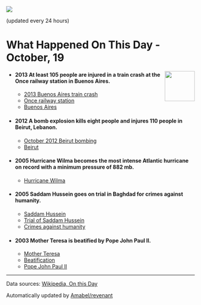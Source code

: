 <img src="https://img.shields.io/badge/last%20updated%20at-2020--10--19%2000%3A13%20(UTC)-brightgreen?style=for-the-badge">

(updated every 24 hours)

# What Happened On This Day - October, 19

<img align="right" src="https://user-images.githubusercontent.com/12688422/87848414-3e9d0800-c91b-11ea-84df-7ebcb2c52b8d.png" width="80px">

- #### 2013 At least 105 people are injured in a train crash at the Once railway station in Buenos Aires.

  - [2013 Buenos Aires train crash](https://wikipedia.org/wiki/2013_Buenos_Aires_train_crash)
  - [Once railway station](https://wikipedia.org/wiki/Once_railway_station)
  - [Buenos Aires](https://wikipedia.org/wiki/Buenos_Aires)

- #### 2012 A bomb explosion kills eight people and injures 110 people in Beirut, Lebanon.

  - [October 2012 Beirut bombing](https://wikipedia.org/wiki/October_2012_Beirut_bombing)
  - [Beirut](https://wikipedia.org/wiki/Beirut)

- #### 2005 Hurricane Wilma becomes the most intense Atlantic hurricane on record with a minimum pressure of 882 mb.

  - [Hurricane Wilma](https://wikipedia.org/wiki/Hurricane_Wilma)

- #### 2005 Saddam Hussein goes on trial in Baghdad for crimes against humanity.

  - [Saddam Hussein](https://wikipedia.org/wiki/Saddam_Hussein)
  - [Trial of Saddam Hussein](https://wikipedia.org/wiki/Trial_of_Saddam_Hussein)
  - [Crimes against humanity](https://wikipedia.org/wiki/Crimes_against_humanity)

- #### 2003 Mother Teresa is beatified by Pope John Paul II.

  - [Mother Teresa](https://wikipedia.org/wiki/Mother_Teresa)
  - [Beatification](https://wikipedia.org/wiki/Beatification)
  - [Pope John Paul II](https://wikipedia.org/wiki/Pope_John_Paul_II)
---

Data sources: [Wikipedia, On this Day](https://byabbe.se/on-this-day/)

Automatically updated by [Amabel/revenant](https://github.com/Amabel/revenant)